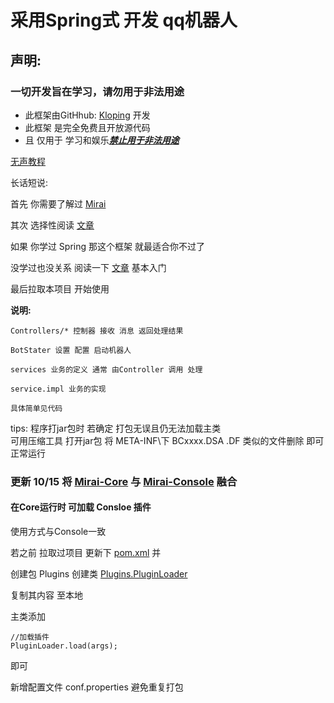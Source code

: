 # 采用Spring式 开发 qq机器人

## 声明:

### 一切开发旨在学习，请勿用于非法用途

- 此框架由GitHhub: [Kloping](https://github.com/Kloping) 开发
- 此框架 是完全免费且开放源代码
- 且 仅用于 学习和娱乐<u><b><i>禁止用于非法用途</i></b></u>

[无声教程](http://49.232.209.180:20041/intro.mp4)

长话短说:

首先 你需要了解过 [Mirai](https://github.com/mamoe/mirai)

其次 选择性阅读 [文章](https://github.com/Kloping/my-spring-tool)

如果 你学过 Spring 那这个框架 就最适合你不过了

没学过也没关系 阅读一下 [文章](https://github.com/Kloping/my-spring-tool) 基本入门

最后拉取本项目 开始使用

**说明:**<br>

    Controllers/* 控制器 接收 消息 返回处理结果

    BotStater 设置 配置 启动机器人

    services 业务的定义 通常 由Controller 调用 处理
    
    service.impl 业务的实现 

    具体简单见代码

tips: 程序打jar包时 若确定 打包无误且仍无法加载主类<br>
可用压缩工具 打开jar包 将 META-INF\下 BCxxxx.DSA .DF 类似的文件删除 即可正常运行


### 更新 10/15 将 [Mirai-Core](https://github.com/mamoe/mirai/blob/dev/docs/README.md#jvm-%E5%B9%B3%E5%8F%B0-mirai-%E5%BC%80%E5%8F%91) 与 [Mirai-Console](https://github.com/mamoe/mirai/blob/dev/docs/UserManual.md#%E4%BD%BF%E7%94%A8%E7%BA%AF%E6%8E%A7%E5%88%B6%E5%8F%B0%E7%89%88%E6%9C%AC) 融合

#### 在Core运行时 可加载 Consloe 插件

使用方式与Console一致

若之前 拉取过项目 更新下 [pom.xml](https://github.com/Kloping/SimpleMiraiCore/blob/master/pom.xml) 并

创建包 Plugins
创建类  [Plugins.PluginLoader](hhttps://github.com/Kloping/SimpleMiraiCore/tree/master/src/main/core/com/hrs/Kloping/java/Plugins)

复制其内容 至本地

主类添加

    //加载插件
    PluginLoader.load(args);

即可

新增配置文件 conf.properties 避免重复打包